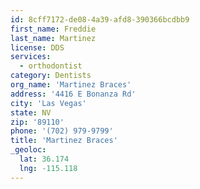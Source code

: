 ```yaml
---
id: 8cff7172-de08-4a39-afd8-390366bcdbb9
first_name: Freddie
last_name: Martinez
license: DDS
services:
  - orthodontist
category: Dentists
org_name: 'Martinez Braces'
address: '4416 E Bonanza Rd'
city: 'Las Vegas'
state: NV
zip: '89110'
phone: '(702) 979-9799'
title: 'Martinez Braces'
_geoloc:
  lat: 36.174
  lng: -115.118
---
```

